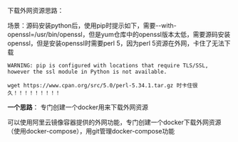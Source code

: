 下载外网资源思路：

​	场景：源码安装python后，使用pip时提示如下，需要--with-openssl=/usr/bin/openssl，但是yum仓库中的openssl版本太低，需要源码安装openssl，但是安装openssl时需要perl 5，因为perl 5资源在外网，卡住了无法下载

```
WARNING: pip is configured with locations that require TLS/SSL, however the ssl module in Python is not available.
```

```
wget https://www.cpan.org/src/5.0/perl-5.34.1.tar.gz 时卡住很久！！！！！！！！！
```



**一个思路**： 专门创建一个docker用来下载外网资源

可以使用阿里云镜像容器提供的外网功能，专门创建一个docker下载外网资源（使用docker-compose），用git管理docker-compose功能





